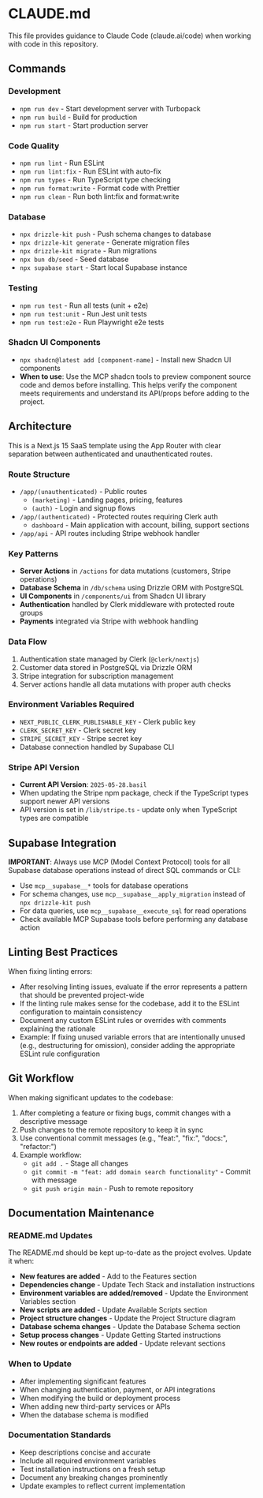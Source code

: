 # CLAUDE.md

This file provides guidance to Claude Code (claude.ai/code) when working with code in this repository.

## Commands

### Development
- `npm run dev` - Start development server with Turbopack
- `npm run build` - Build for production
- `npm run start` - Start production server

### Code Quality
- `npm run lint` - Run ESLint
- `npm run lint:fix` - Run ESLint with auto-fix
- `npm run types` - Run TypeScript type checking
- `npm run format:write` - Format code with Prettier
- `npm run clean` - Run both lint:fix and format:write

### Database
- `npx drizzle-kit push` - Push schema changes to database
- `npx drizzle-kit generate` - Generate migration files
- `npx drizzle-kit migrate` - Run migrations
- `npx bun db/seed` - Seed database
- `npx supabase start` - Start local Supabase instance

### Testing
- `npm run test` - Run all tests (unit + e2e)
- `npm run test:unit` - Run Jest unit tests
- `npm run test:e2e` - Run Playwright e2e tests

### Shadcn UI Components
- `npx shadcn@latest add [component-name]` - Install new Shadcn UI components
- **When to use**: Use the MCP shadcn tools to preview component source code and demos before installing. This helps verify the component meets requirements and understand its API/props before adding to the project.

## Architecture

This is a Next.js 15 SaaS template using the App Router with clear separation between authenticated and unauthenticated routes.

### Route Structure
- `/app/(unauthenticated)` - Public routes
  - `(marketing)` - Landing pages, pricing, features
  - `(auth)` - Login and signup flows
- `/app/(authenticated)` - Protected routes requiring Clerk auth
  - `dashboard` - Main application with account, billing, support sections
- `/app/api` - API routes including Stripe webhook handler

### Key Patterns
- **Server Actions** in `/actions` for data mutations (customers, Stripe operations)
- **Database Schema** in `/db/schema` using Drizzle ORM with PostgreSQL
- **UI Components** in `/components/ui` from Shadcn UI library
- **Authentication** handled by Clerk middleware with protected route groups
- **Payments** integrated via Stripe with webhook handling

### Data Flow
1. Authentication state managed by Clerk (`@clerk/nextjs`)
2. Customer data stored in PostgreSQL via Drizzle ORM
3. Stripe integration for subscription management
4. Server actions handle all data mutations with proper auth checks

### Environment Variables Required
- `NEXT_PUBLIC_CLERK_PUBLISHABLE_KEY` - Clerk public key
- `CLERK_SECRET_KEY` - Clerk secret key
- `STRIPE_SECRET_KEY` - Stripe secret key
- Database connection handled by Supabase CLI

### Stripe API Version
- **Current API Version**: `2025-05-28.basil` 
- When updating the Stripe npm package, check if the TypeScript types support newer API versions
- API version is set in `/lib/stripe.ts` - update only when TypeScript types are compatible

## Supabase Integration

**IMPORTANT**: Always use MCP (Model Context Protocol) tools for all Supabase database operations instead of direct SQL commands or CLI:
- Use `mcp__supabase__*` tools for database operations
- For schema changes, use `mcp__supabase__apply_migration` instead of `npx drizzle-kit push`
- For data queries, use `mcp__supabase__execute_sql` for read operations
- Check available MCP Supabase tools before performing any database action

## Linting Best Practices

When fixing linting errors:
- After resolving linting issues, evaluate if the error represents a pattern that should be prevented project-wide
- If the linting rule makes sense for the codebase, add it to the ESLint configuration to maintain consistency
- Document any custom ESLint rules or overrides with comments explaining the rationale
- Example: If fixing unused variable errors that are intentionally unused (e.g., destructuring for omission), consider adding the appropriate ESLint rule configuration

## Git Workflow

When making significant updates to the codebase:
1. After completing a feature or fixing bugs, commit changes with a descriptive message
2. Push changes to the remote repository to keep it in sync
3. Use conventional commit messages (e.g., "feat:", "fix:", "docs:", "refactor:")
4. Example workflow:
   - `git add .` - Stage all changes
   - `git commit -m "feat: add domain search functionality"` - Commit with message
   - `git push origin main` - Push to remote repository

## Documentation Maintenance

### README.md Updates
The README.md should be kept up-to-date as the project evolves. Update it when:
- **New features are added** - Add to the Features section
- **Dependencies change** - Update Tech Stack and installation instructions
- **Environment variables are added/removed** - Update the Environment Variables section
- **New scripts are added** - Update Available Scripts section
- **Project structure changes** - Update the Project Structure diagram
- **Database schema changes** - Update the Database Schema section
- **Setup process changes** - Update Getting Started instructions
- **New routes or endpoints are added** - Update relevant sections

### When to Update
- After implementing significant features
- When changing authentication, payment, or API integrations
- When modifying the build or deployment process
- When adding new third-party services or APIs
- When the database schema is modified

### Documentation Standards
- Keep descriptions concise and accurate
- Include all required environment variables
- Test installation instructions on a fresh setup
- Document any breaking changes prominently
- Update examples to reflect current implementation